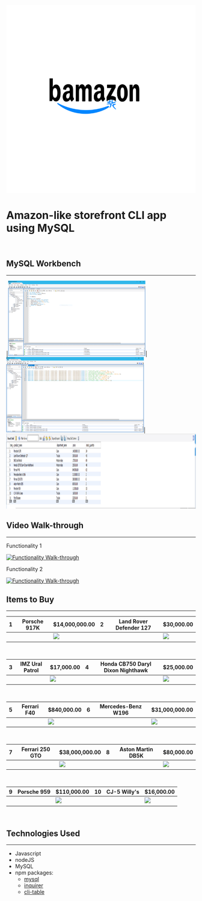 
<img src="bamazon_logo.svg" style="height: 500px">

# Amazon-like storefront CLI app using MySQL

<br>

## MySQL Workbench
***

|<img src="bamazon_schema1.PNG" style="height: 200px">|<img src="bamazon_schema2.PNG" style="height: 200px">|<img src="bamazon_schema3.PNG" style="height: 200px">



## Video Walk-through
***

Functionality 1

[![Functionality Walk-through](http://img.youtube.com/vi/Irj-nSaiJEw/maxresdefault.jpg)](http://www.youtube.com/watch?v=Irj-nSaiJEw)

Functionality 2

[![Functionality Walk-through](http://img.youtube.com/vi/3mEGbFjNtPo/maxresdefault.jpg)](http://www.youtube.com/watch?v=3mEGbFjNtPo)



## Items to Buy
***

| 1 | Porsche 917K   | $14,000,000.00 	| 2 | Land Rover Defender 127   | $30,000.00 	|
|---|---	         |---	            |---|---	         |---	            |
|||<img src="https://upload.wikimedia.org/wikipedia/commons/0/07/2006FOS_1970Porsche917KGulf.jpg" style="height: 200px">|||<img src="https://upload.wikimedia.org/wikipedia/commons/4/41/Land_Rover_Defender_130_expedition.jpg" style="height: 200px">

<br>

| 3 | IMZ Ural Patrol   | $17,000.00 	| 4 | Honda CB750 Daryl Dixon Nighthawk   | $25,000.00 	|
|---|---	         |---	            |---|---	         |---	            |
|||<img src="https://upload.wikimedia.org/wikipedia/commons/f/fa/URAL650-SPORTSMAN.jpg" style="height: 200px">|||<img src="http://kickstart.bikeexif.com/wp-content/uploads/2015/03/daryl-dixon-motorcycle-1.jpg" style="height: 200px">

<br>

| 5 | Ferrari F40   | $840,000.00	| 6 | Mercedes-Benz W196   | $31,000,000.00 	|
|---|---	         |---	            |---|---	         |---	            |
|||<img src="https://upload.wikimedia.org/wikipedia/commons/c/cb/F40_Ferrari_20090509.jpg" style="height: 200px">|||<img src="https://upload.wikimedia.org/wikipedia/commons/3/3e/KlingK-MB-W196-1976.jpg" style="height: 200px">

<br>

| 7 | Ferrari 250 GTO   | $38,000,000.00 	| 8 | Aston Martin DB5K   | $80,000.00 	|
|---|---	         |---	            |---|---	         |---	            |
|||<img src="https://upload.wikimedia.org/wikipedia/commons/1/1a/1962_Ferrari_250_GTO_34_2.jpg" style="height: 200px">|||<img src="https://upload.wikimedia.org/wikipedia/commons/d/d3/Aston.db5.coupe.300pix.jpg" style="height: 200px">

<br>

| 9 | Porsche 959   | $110,000.00 	| 10 | CJ-5 Willy's  | $16,000.00 	|
|---|---	         |---	            |---|---	         |---	            |
|||<img src="https://upload.wikimedia.org/wikipedia/commons/f/f8/Porsche_959_%E2%80%93_Frontansicht_%283%29%2C_21._M%C3%A4rz_2013%2C_D%C3%BCsseldorf.jpg" style="height: 200px">|||<img src="https://upload.wikimedia.org/wikipedia/commons/4/4e/Desert_Queen_Ranch_-_Willy%27s_Jeep.jpg" style="height: 200px">

<br>


## Technologies Used
***

* Javascript
* nodeJS
* MySQL
* npm packages:
	- [mysql](https://www.npmjs.com/package/mysql)
	- [inquirer](https://www.npmjs.com/package/inquirer)
	- [cli-table](https://www.npmjs.com/package/cli-table)

